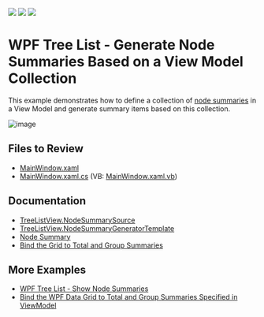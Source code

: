 <!-- default badges list -->
![](https://img.shields.io/endpoint?url=https://codecentral.devexpress.com/api/v1/VersionRange/128657887/22.2.2%2B)
[![](https://img.shields.io/badge/Open_in_DevExpress_Support_Center-FF7200?style=flat-square&logo=DevExpress&logoColor=white)](https://supportcenter.devexpress.com/ticket/details/T506283)
[![](https://img.shields.io/badge/📖_How_to_use_DevExpress_Examples-e9f6fc?style=flat-square)](https://docs.devexpress.com/GeneralInformation/403183)
<!-- default badges end -->

# WPF Tree List - Generate Node Summaries Based on a View Model Collection

This example demonstrates how to define a collection of [node summaries](https://docs.devexpress.com/WPF/118490/controls-and-libraries/data-grid/data-summaries/node-summary) in a View Model and generate summary items based on this collection.

![image](https://github.com/DevExpress-Examples/how-to-show-node-summaries-based-on-a-source-collection-t506283/assets/65009440/24f4fda2-df05-480c-bb34-7a447481881b)

## Files to Review

* [MainWindow.xaml](./CS/TreeList_DataBinding/MainWindow.xaml)
* [MainWindow.xaml.cs](./CS/TreeList_DataBinding/MainWindow.xaml.cs) (VB: [MainWindow.xaml.vb](./VB/TreeList_DataBinding/MainWindow.xaml.vb))

## Documentation

* [TreeListView.NodeSummarySource](https://docs.devexpress.com/WPF/DevExpress.Xpf.Grid.TreeListView.NodeSummarySource)
* [TreeListView.NodeSummaryGeneratorTemplate](https://docs.devexpress.com/WPF/DevExpress.Xpf.Grid.TreeListView.NodeSummaryGeneratorTemplate)
* [Node Summary](https://docs.devexpress.com/WPF/118490/controls-and-libraries/data-grid/data-summaries/node-summary)
* [Bind the Grid to Total and Group Summaries](https://docs.devexpress.com/WPF/10124/controls-and-libraries/data-grid/mvvm-enhancements/examples/binding-to-total-and-group-summaries)

## More Examples

* [WPF Tree List - Show Node Summaries](https://github.com/DevExpress-Examples/how-to-show-node-summaries-in-treelistview-t506323)
* [Bind the WPF Data Grid to Total and Group Summaries Specified in ViewModel](https://github.com/DevExpress-Examples/wpf-mvvm-how-to-bind-the-gridcontrol-to-total-and-group-summaries-specified-in-viewmodel)
